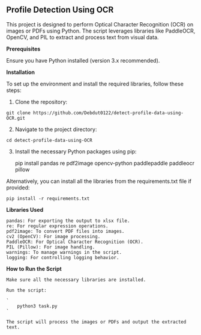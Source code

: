 <h2>Profile Detection Using OCR</h2>

This project is designed to perform Optical Character Recognition (OCR) on images or PDFs using Python. The script leverages libraries like PaddleOCR, OpenCV, and PIL to extract and process text from visual data.

**Prerequisites**

Ensure you have Python installed (version 3.x recommended). 

**Installation**

To set up the environment and install the required libraries, follow these steps:

1. Clone the repository:

`
git clone https://github.com/Debdut0122/detect-profile-data-using-OCR.git
`

2. Navigate to the project directory:

`
cd detect-profile-data-using-OCR
`

3. Install the necessary Python packages using pip:


    pip install pandas re pdf2image opencv-python paddlepaddle paddleocr pillow


Alternatively, you can install all the libraries from the requirements.txt file if provided:


    pip install -r requirements.txt


**Libraries Used**

    pandas: For exporting the output to xlsx file.
    re: For regular expression operations.
    pdf2image: To convert PDF files into images.
    cv2 (OpenCV): For image processing.
    PaddleOCR: For Optical Character Recognition (OCR).
    PIL (Pillow): For image handling.
    warnings: To manage warnings in the script.
    logging: For controlling logging behavior.

**How to Run the Script**

    Make sure all the necessary libraries are installed.

    Run the script:

    `
        python3 task.py
    `

    The script will process the images or PDFs and output the extracted text.

